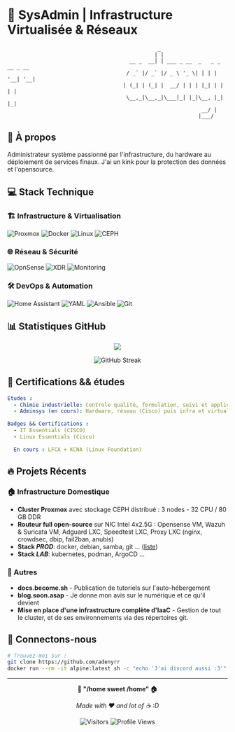 # 🔧 SysAdmin | Infrastructure Virtualisée & Réseaux


                                                    _                            
                                                   | |                           
                                           __ _  __| | ___ _ __  _   _ _ __ _ __ 
                                          / _` |/ _` |/ _ \ '_ \| | | | '__| '__|
                                         | (_| | (_| |  __/ | | | |_| | |  | |   
                                          \__,_|\__,_|\___|_| |_|\__, |_|  |_|   
                                                                  __/ |          
                                                                 |___/           
                  

## 🚀 À propos
Administrateur système passionné par l'infrastructure, du hardware au déploiement de services finaux. 
J'ai un kink pour la protection des données et l'opensource.

## 💻 Stack Technique

### 🏗️ Infrastructure & Virtualisation
![Proxmox](https://img.shields.io/badge/Proxmox-E57000?style=for-the-badge&logo=proxmox&logoColor=white)
![Docker](https://img.shields.io/badge/Docker-2496ED?style=for-the-badge&logo=docker&logoColor=white)
![Linux](https://img.shields.io/badge/Linux-FCC624?style=for-the-badge&logo=linux&logoColor=black)
![CEPH](https://img.shields.io/badge/CEPH-EF5C55?style=for-the-badge&logo=ceph&logoColor=white)

### 🌐 Réseau & Sécurité
![OpnSense](https://img.shields.io/badge/OpnSense-D94F00?style=for-the-badge&logo=opnsense&logoColor=white)
![XDR](https://img.shields.io/badge/XDR-41BDF5?style=for-the-badge)
![Monitoring](https://img.shields.io/badge/Monito-0071C5?style=for-the-badge&logo=grafana&logoColor=white)

### 🛠️ DevOps & Automation

![Home Assistant](https://img.shields.io/badge/Home_Assistant-41BDF5?style=for-the-badge&logo=home-assistant&logoColor=white)
![YAML](https://img.shields.io/badge/YAML-CB171E?style=for-the-badge&logo=yaml&logoColor=white)
![Ansible](https://img.shields.io/badge/Ansible-3776AB?style=for-the-badge&logo=ansible&logoColor=white)
![Git](https://img.shields.io/badge/CI/CD-4EAA25?style=for-the-badge&logo=git&logoColor=white)


## 📊 Statistiques GitHub

<div align="center">
<img align="center" src="http://github-profile-summary-cards.vercel.app/api/cards/profile-details?username=adenyrr&theme=github_dark"/>

</div>
<div align="center">

![GitHub Streak](https://github-readme-streak-stats.herokuapp.com/?user=adenyrr&theme=dark&hide_border=true)

</div>

## 🎯 Certifications && études

```yaml
Etudes :
  - Chimie industrielle: Controle qualité, formulation, suivi et applications des normes techniques
  - Adminsys (en cours): Hardware, réseau (Cisco) puis infra et virtualisation (vmware)

Badges && Certifications :
  - IT Essentials (CISCO)
  - Linux Essentials (Cisco)

  En cours : LFCA + KCNA (Linux Foundation)


```

## 🔥 Projets Récents

### 🏠 Infrastructure Domestique
- **Cluster Proxmox** avec stockage CEPH distribué : 3 nodes - 32 CPU / 80 GB DDR
- **Routeur full open-source** sur NIC Intel 4x2.5G : Opensense VM, Wazuh & Suricata VM, Adguard LXC, Speedtest LXC, Proxy LXC (nginx, crowdsec, dbip, fail2ban, anubis)
- **Stack *PROD***: docker, debian, samba, git ... ([liste](https://github.com/adenyrr/HomeLab))
- **Stack *LAB***: kubernetes, podman, ArgoCD ... 

### 🚀 Autres
- **docs.become.sh** - Publication de tutoriels sur l'auto-hébergement
- **blog.soon.asap** - Je donne mon avis sur le numérique et ce qu'il devient
- **Mise en place d'une infrastructure complète d'IaaC** - Gestion de tout le cluster, et de ses environnements via des répertoires git.



## 📡 Connectons-nous

```bash
# Trouvez-moi sur :
git clone https://github.com/adenyrr
docker run --rm -it alpine:latest sh -c "echo 'J'ai discord aussi :3'"
```

---

<div align="center">

**🐧 "/home sweet /home" 🏠**

*Made with ❤️ and lot of ☕️ :D*

![Visitors](https://visitor-badge.laobi.icu/badge?page_id=adenyrr.adenyrr)
![Profile Views](https://komarev.com/ghpvc/?username=adenyrr&color=brightgreen&style=flat-square)

</div>
